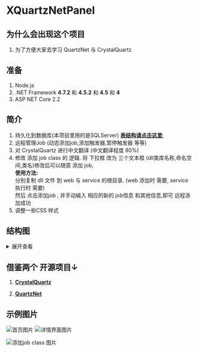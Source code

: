 # XQuartzNetPanel

## 为什么会出现这个项目
1. 为了方便大家去学习 QuartzNet 与 CrystalQuartz


## 准备
1. Node.js
2. .NET Framework **4.7.2** 和 **4.5.2** 和 **4.5** 和 **4** 
3. ASP NET Core 2.2 

## 简介
1. 持久化到数据库(本项目里用的是SQLServer) **[表结构请点击这里](https://github.com/quartznet/quartznet/tree/master/database/tables)**;
2. 远程管理Job (动态添加job,添加触发器,暂停触发器 等等)
3. 对 CrystalQuartz 进行中文翻译  (中文翻译程度 80%)
4. 修改 添加 job class 的 逻辑. 将 下拉框 改为  三个文本框 (dll类库名称,命名空间,类名)修改后可以随意 添加 job,  
  **使用方法:**   
  分别复制 dll 文件 到 web  与 service 的根目录.    (web 添加时 需要,  service  执行时 需要)  
  然后 点击添加job ,  并手动输入 相应的新的 job信息 和其他信息,即可 远程添加成功
5. 调整一些CSS 样式


## 结构图

<details>
<summary>展开查看</summary>
<pre><code>
XQuartzNetPanel
│
├── CrystalQuartz
│    │
│    ├── Core 
│    │     │
│    │     ├── CrystalQuartz.Core.Quartz2 : 2.x 版本的操作
│    │     └── CrystalQuartz.Core.Quartz3 : 3.x 版本的操作
│    │
│    ├── CrystalQuartz.Application  :CrystalQuartz的核心启动类库
│    │
│    └── CrystalQuartz.Application.Client   : Node.js  页面
│
├── QuartzService  
│    │
│    ├──Job  : job 类库文件夹
│    │
│    └──QuartzService  : 跑job 的服务
│         └──quartz.config : QuartzNet 配置文件 (记得改成自己的数据库)
│
│
└── WebPanel : 管理页面 文件夹
    │
    └──XQuartz.Web
         ├── Helper
         │     └── FakeProvider.cs : Web项目 连接  Service 的 地方 (记得改为自己的tcp连接)
         └──  Web.config : 有很多的配置.都是中文注释.
</code></pre>
</details>

## 借鉴两个 开源项目↓

1. **[CrystalQuartz](https://github.com/guryanovev/CrystalQuartz)**

2. **[QuartzNet](https://github.com/quartznet/quartznet)**    

## 示例图片
![首页图片](https://github.com/xxxxue/XQuartzNetPanel/blob/master/images/index.jpg)
![详情界面图片](https://github.com/xxxxue/XQuartzNetPanel/blob/master/images/2.jpg)

![添加job class 图片](https://github.com/xxxxue/XQuartzNetPanel/blob/master/images/jobclass.jpg)